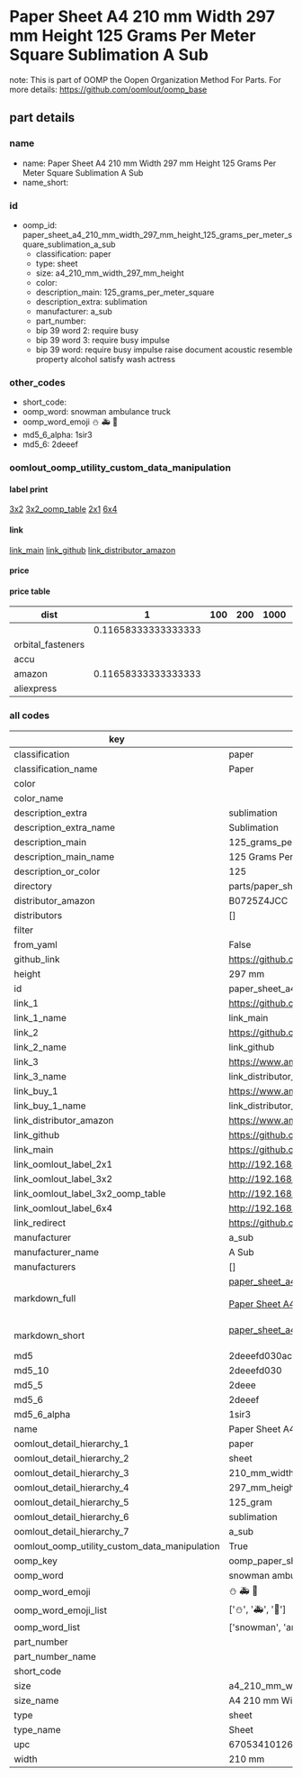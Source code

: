 # Paper Sheet A4 210 mm Width 297 mm Height 125 Grams Per Meter Square Sublimation A Sub  

note: This is part of OOMP the Oopen Organization Method For Parts. For more details: https://github.com/oomlout/oomp_base

##  part details
  







### name
* name: Paper Sheet A4 210 mm Width 297 mm Height 125 Grams Per Meter Square Sublimation A Sub
* name_short: 
### id
* oomp_id: paper_sheet_a4_210_mm_width_297_mm_height_125_grams_per_meter_square_sublimation_a_sub
  * classification: paper
  * type: sheet
  * size: a4_210_mm_width_297_mm_height
  * color: 
  * description_main: 125_grams_per_meter_square
  * description_extra: sublimation
  * manufacturer: a_sub
  * part_number: 
  * bip 39 word 2: require busy
  * bip 39 word 3: require busy impulse
  * bip 39 word: require busy impulse raise document acoustic resemble property alcohol satisfy wash actress

### other_codes
* short_code: 
* oomp_word: snowman ambulance truck
* oomp_word_emoji :snowman: :ambulance: :truck:
* md5_6_alpha: 1sir3
* md5_6: 2deeef






### oomlout_oomp_utility_custom_data_manipulation
#### label print
[3x2](http://192.168.1.245:1112/?label=oomp%201sir3)
[3x2_oomp_table](http://192.168.1.108:1112/?label=oomp%201sir3)
[2x1](http://192.168.1.242:1112/?label=oomp%201sir3)
[6x4](http://192.168.1.55:1112/?label=oomp%201sir3)    

#### link

[link_main](https://github.com/oomlout/oomlout_oomp_version_1_messy/tree/main/parts/paper_sheet_a4_210_mm_width_297_mm_height_125_grams_per_meter_square_sublimation_a_sub) [link_github](https://github.com/oomlout/oomlout_oomp_version_1_messy/tree/main/parts/paper_sheet_a4_210_mm_width_297_mm_height_125_grams_per_meter_square_sublimation_a_sub) [link_distributor_amazon](https://www.amazon.co.uk/dp/B0725Z4JCC)                            

#### price

#### price table
| dist | 1 | 100 | 200 | 1000 | 10000 |
|------|---|-----|-----|------|-------|
|  | 0.11658333333333333 |  |  |  |  |
| orbital_fasteners |  |  |  |  |  | 
| accu |  |  |  |  |  | 
| amazon | 0.11658333333333333 |  |  |  |  | 
| aliexpress |  |  |  |  |  | 














### all codes 
| key | value |  
| --- | --- |  
| classification | paper |  
| classification_name | Paper |  
| color |  |  
| color_name |  |  
| description_extra | sublimation |  
| description_extra_name | Sublimation |  
| description_main | 125_grams_per_meter_square |  
| description_main_name | 125 Grams Per Meter Square |  
| description_or_color | 125 |  
| directory | parts/paper_sheet_a4_210_mm_width_297_mm_height_125_grams_per_meter_square_sublimation_a_sub |  
| distributor_amazon | B0725Z4JCC |  
| distributors | [] |  
| filter |  |  
| from_yaml | False |  
| github_link | https://github.com/oomlout/oomlout_oomp_part_src/tree/main/parts/paper_sheet_a4_210_mm_width_297_mm_height_125_grams_per_meter_square_sublimation_a_sub |  
| height | 297 mm |  
| id | paper_sheet_a4_210_mm_width_297_mm_height_125_grams_per_meter_square_sublimation_a_sub |  
| link_1 | https://github.com/oomlout/oomlout_oomp_version_1_messy/tree/main/parts/paper_sheet_a4_210_mm_width_297_mm_height_125_grams_per_meter_square_sublimation_a_sub |  
| link_1_name | link_main |  
| link_2 | https://github.com/oomlout/oomlout_oomp_version_1_messy/tree/main/parts/paper_sheet_a4_210_mm_width_297_mm_height_125_grams_per_meter_square_sublimation_a_sub |  
| link_2_name | link_github |  
| link_3 | https://www.amazon.co.uk/dp/B0725Z4JCC |  
| link_3_name | link_distributor_amazon |  
| link_buy_1 | https://www.amazon.co.uk/dp/B0725Z4JCC |  
| link_buy_1_name | link_distributor_amazon |  
| link_distributor_amazon | https://www.amazon.co.uk/dp/B0725Z4JCC |  
| link_github | https://github.com/oomlout/oomlout_oomp_version_1_messy/tree/main/parts/paper_sheet_a4_210_mm_width_297_mm_height_125_grams_per_meter_square_sublimation_a_sub |  
| link_main | https://github.com/oomlout/oomlout_oomp_version_1_messy/tree/main/parts/paper_sheet_a4_210_mm_width_297_mm_height_125_grams_per_meter_square_sublimation_a_sub |  
| link_oomlout_label_2x1 | http://192.168.1.242:1112/?label=oomp%201sir3 |  
| link_oomlout_label_3x2 | http://192.168.1.245:1112/?label=oomp%201sir3 |  
| link_oomlout_label_3x2_oomp_table | http://192.168.1.108:1112/?label=oomp%201sir3 |  
| link_oomlout_label_6x4 | http://192.168.1.55:1112/?label=oomp%201sir3 |  
| link_redirect | https://github.com/oomlout/oomlout_oomp_version_1_messy/tree/main/parts/paper_sheet_a4_210_mm_width_297_mm_height_125_grams_per_meter_square_sublimation_a_sub |  
| manufacturer | a_sub |  
| manufacturer_name | A Sub |  
| manufacturers | [] |  
| markdown_full | [paper_sheet_a4_210_mm_width_297_mm_height_125_grams_per_meter_square_sublimation_a_sub](none)<br>[](none)<br>[Paper Sheet A4 210 Mm Width 297 Mm Height 125 Grams Per Meter Square Sublimation A Sub](none)<br><br> |  
| markdown_short | [paper_sheet_a4_210_mm_width_297_mm_height_125_grams_per_meter_square_sublimation_a_sub](none)<br><br> |  
| md5 | 2deeefd030ac76e808203b12e447cdb8 |  
| md5_10 | 2deeefd030 |  
| md5_5 | 2deee |  
| md5_6 | 2deeef |  
| md5_6_alpha | 1sir3 |  
| name | Paper Sheet A4 210 mm Width 297 mm Height 125 Grams Per Meter Square Sublimation A Sub |  
| oomlout_detail_hierarchy_1 | paper |  
| oomlout_detail_hierarchy_2 | sheet |  
| oomlout_detail_hierarchy_3 | 210_mm_width |  
| oomlout_detail_hierarchy_4 | 297_mm_height |  
| oomlout_detail_hierarchy_5 | 125_gram |  
| oomlout_detail_hierarchy_6 | sublimation |  
| oomlout_detail_hierarchy_7 | a_sub |  
| oomlout_oomp_utility_custom_data_manipulation | True |  
| oomp_key | oomp_paper_sheet_a4_210_mm_width_297_mm_height_125_grams_per_meter_square_sublimation_a_sub |  
| oomp_word | snowman ambulance truck |  
| oomp_word_emoji | :snowman: :ambulance: :truck: |  
| oomp_word_emoji_list | [':snowman:', ':ambulance:', ':truck:'] |  
| oomp_word_list | ['snowman', 'ambulance', 'truck'] |  
| part_number |  |  
| part_number_name |  |  
| short_code |  |  
| size | a4_210_mm_width_297_mm_height |  
| size_name | A4 210 mm Width 297 mm Height |  
| type | sheet |  
| type_name | Sheet |  
| upc | 670534101261 |  
| width | 210 mm |  
